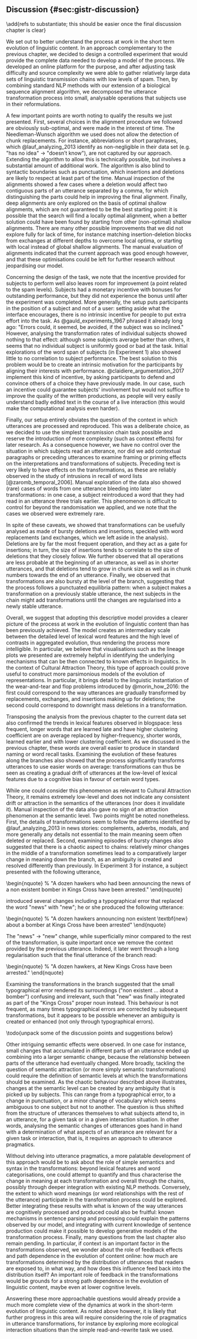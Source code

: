 ## Discussion {#sec:gistr-discussion}

\add{refs to substantiate; this should be easier once the final discussion chapter is clear}

We set out to better understand the process at work in the short term evolution of linguistic content.
In an approach complementary to the previous chapter, we decided to design a controlled experiment that would provide the complete data needed to develop a model of the process.
We developed an online platform for the purpose, and after adjusting task difficulty and source complexity we were able to gather relatively large data sets of linguistic transmission chains with low levels of spam.
Then, by combining standard NLP methods with our extension of a biological sequence alignment algorithm, we decomposed the utterance transformation process into small, analysable operations that subjects use in their reformulations.

A few important points are worth noting to qualify the results we just presented.
First, several choices in the alignment procedure we followed are obviously sub-optimal, and were made in the interest of time.
The Needleman-Wunsch algorithm we used does not allow the detection of chunk replacements.
For instance, abbreviations or short paraphrases, which @lauf_analyzing_2013 identify as non-negligible in their data set (e.g. "has no idea" $\rightarrow$ "doesn’t know"), are not captured by our approach.
Extending the algorithm to allow this is technically possible, but involves a substantial amount of additional work.
The algorithm is also blind to syntactic boundaries such as punctuation, which insertions and deletions are likely to respect at least part of the time.
Manual inspection of the alignments showed a few cases where a deletion would affect two contiguous parts of an utterance separated by a comma, for which distinguishing the parts could help in improving the final alignment.
Finally, deep alignments are only explored on the basis of optimal shallow alignments, which are not guaranteed to be the best starting point:
it is possible that the search will find a locally optimal alignment, when a better solution could have been found by starting from other (non-optimal) shallow alignments.
There are many other possible improvements that we did not explore fully for lack of time, for instance matching insertion-deletion blocks from exchanges at different depths to overcome local optima, or starting with local instead of global shallow alignments.
The manual evaluation of alignments indicated that the current approach was good enough however, and that these optimisations could be left for further research without jeopardising our model.

Concerning the design of the task, we note that the incentive provided for subjects to perform well also leaves room for improvement (a point related to the spam levels).
Subjects had a monetary incentive with bonuses for outstanding performance, but they did not experience the bonus until after the experiment was completed.
More generally, the setup puts participants in the position of a subject and not of a user:
setting aside what the interface encourages, there is no intrinsic incentive for people to put extra effort into the task.
As @gauld_experiments_1967 phrased it already long ago:
"Errors could, it seemed, be avoided, if the subject was so inclined."
However, analysing the transformation rates of individual subjects showed nothing to that effect:
although some subjects average better than others, it seems that no individual subject is uniformly good or bad at the task.
Initial explorations of the word span of subjects (in Experiment 1) also showed little to no correlation to subject performance.
The best solution to this problem would be to create an intrinsic motivation for the participants by aligning their interests with performance.
@claidiere_argumentation_2017 implement this kind of incentive, by asking participants to defend and convince others of a choice they have previously made.
In our case, such an incentive could guarantee subjects' involvement but would not suffice to improve the quality of the written productions, as people will very easily understand badly edited text in the course of a live interaction (this would make the computational analysis even harder).

Finally, our setup entirely obviates the question of the context in which utterances are processed and reproduced.
This was a deliberate choice, as we decided to use the simplest transmission chain task possible and reserve the introduction of more complexity (such as context effects) for later research.
As a consequence however, we have no control over the situation in which subjects read an utterance, nor did we add contextual paragraphs or preceding utterances to examine framing or priming effects on the interpretations and transformations of subjects.
Preceding text is very likely to have effects on the transformations, as these are reliably observed in the study of intrusions in recall of word lists [@zaromb_temporal_2006].
Manual exploration of the data also showed (rare) cases of words from one utterance bleeding into later transformations:
in one case, a subject reintroduced a word that they had read in an utterance three trials earlier.
This phenomenon is difficult to control for beyond the randomisation we applied, and we note that the cases we observed were extremely rare.

In spite of these caveats, we showed that transformations can be usefully analysed as made of bursty deletions and insertions, speckled with word replacements (and exchanges, which we left aside in the analysis).
Deletions are by far the most frequent operation, and they act as a gate for insertions;
in turn, the size of insertions tends to correlate to the size of deletions that they closely follow.
We further observed that all operations are less probable at the beginning of an utterance, as well as in shorter utterances, and that deletions tend to grow in chunk size as well as in chunk numbers towards the end of an utterance.
Finally, we observed that transformations are also bursty at the level of the branch, suggesting that the process follows a punctuated equilibria pattern:
when a subject makes a transformation on a previously stable utterance, the next subjects in the chain might add transformations until the changes are regularised into a newly stable utterance.

Overall, we suggest that adopting this descriptive model provides a clearer picture of the process at work in the evolution of linguistic content than has been previously achieved.
The model creates an intermediary scale between the detailed level of lexical word features and the high level of contrasts in aggregated evolution, thus rendering the process more intelligible.
In particular, we believe that visualisations such as the lineage plots we presented are extremely helpful in identifying the underlying mechanisms that can be then connected to known effects in linguistics.
In the context of Cultural Attraction Theory, this type of approach could prove useful to construct more parsimonious models of the evolution of representations.
In particular, it brings detail to the linguistic instantiation of the wear-and-tear and flop problems introduced by @morin_how_2016:
the first could correspond to the way utterances are gradually transformed by replacements, exchanges, and insertions making up for deletions;
the second could correspond to downright mass deletions in a transformation.

Transposing the analysis from the previous chapter to the current data set also confirmed the trends in lexical features observed in blogspace:
less frequent, longer words that are learned late and have higher clustering coefficient are on average replaced by higher-frequency, shorter words, learned earlier and with lower clustering coefficient.
As we discussed in the previous chapter, these words are overall easier to produce in standard naming or word recall tasks.
Examining the evolution of these features along the branches also showed that the process significantly transforms utterances to use easier words on average:
transformations can thus be seen as creating a gradual drift of utterances at the low-level of lexical features due to a cognitive bias in favour of certain word types.

While one could consider this phenomenon as relevant to Cultural Attraction Theory, it remains extremely low-level and does not indicate any consistent drift or attraction in the semantics of the utterances (nor does it invalidate it).
Manual inspection of the data also gave no sign of an attraction phenomenon at the semantic level.
Two points might be noted nonetheless.
First, the details of transformations seem to follow the patterns identified by @lauf_analyzing_2013 in news stories:
complements, adverbs, modals, and more generally any details not essential to the main meaning seem often deleted or replaced.
Second, examining episodes of bursty changes also suggested that there is a chaotic aspect to chains:
relatively minor changes in the middle of a transformation sometimes lead to a comparatively larger change in meaning down the branch, as an ambiguity is created and resolved differently than previously.
In Experiment 3 for instance, a subject presented with the following utterance,

\begin{nquote} % <!-- #545 -->
  "A dozen hawkers who had been announcing the news of a non existent bomber in Kings Cross have been arrested."
\end{nquote}

introduced several changes including a typographical error that replaced the word "news" with "new";
he or she produced the following utterance:

\begin{nquote} % <!-- #907 -->
  "A dozen hawkers announcing non existent \textbf{new} about a bomber at Kings Cross have been arrested"
\end{nquote}

The "news" $\rightarrow$ "new" change, while superficially minor compared to the rest of the transformation, is quite important once we remove the context provided by the previous utterance.
Indeed, it later went through a long regularisation such that the final utterance of the branch read:

\begin{nquote} % <!-- #1847 -->
  "A dozen hawkers, at New Kings Cross have been arrested."
\end{nquote}

Examining the transformations in the branch suggested that the small typographical error rendered its surroundings ("non existent ... about a bomber") confusing and irrelevant, such that "new" was finally integrated as part of the "Kings Cross" proper noun instead.
This behaviour is not frequent, as many times typographical errors are corrected by subsequent transformations, but it appears to be possible whenever an ambiguity is created or enhanced (not only through typographical errors).

\todo{unpack some of the discussion points and suggestions below}

Other intriguing semantic effects were observed.
In one case for instance, small changes that accumulated in different parts of an utterance ended up combining into a larger semantic change, because the relationship between parts of the utterance had eventually changed.
More broadly, tackling the question of semantic attraction (or more simply semantic transformations) could require the definition of semantic levels at which the transformations should be examined.
As the chaotic behaviour described above illustrates, changes at the semantic level can be created by any ambiguity that is picked up by subjects.
This can range from a typographical error, to a change in punctuation, or a minor change of vocabulary which seems ambiguous to one subject but not to another.
The question is thus shifted from the structure of utterances themselves to what subjects attend to, in an utterance, for a given task or in a given interaction situation.
In other words, analysing the semantic changes of utterances goes hand in hand with a determination of what aspects of an utterance are relevant for a given task or interaction, that is, it requires an approach to utterance pragmatics.

Without delving into utterance pragmatics, a more palatable development of this approach would be to ask about the role of simple semantics and syntax in the transformations:
beyond lexical features and word categorisations, one could attempt to quantify and thus characterise the change in meaning at each transformation and overall through the chains, possibly through deeper integration with existing NLP methods.
Conversely, the extent to which word meanings (or word relationships with the rest of the utterance) participate in the transformation process could be explored.
Better integrating these results with what is known of the way utterances are cognitively processed and produced could also be fruitful:
known mechanisms in sentence parsing and processing could explain the patterns observed by our model, and integrating with current knowledge of sentence production could make it possible to develop generative models of the transformation process.
Finally, many questions from the last chapter also remain pending.
In particular, if context is an important factor in the transformations observed, we wonder about the role of feedback effects and path dependence in the evolution of content online:
how much are transformations determined by the distribution of utterances that readers are exposed to, in what way, and how does this influence feed back into the distribution itself?
An important role of feedback in the transformations would be grounds for a strong path dependence in the evolution of linguistic content, maybe even at lower cognitive levels.

Answering these more approachable questions would already provide a much more complete view of the dynamics at work in the short-term evolution of linguistic content.
As noted above however, it is likely that further progress in this area will require considering the role of pragmatics in utterance transformations, for instance by exploring more ecological interaction situations than the simple read-and-rewrite task we used.
